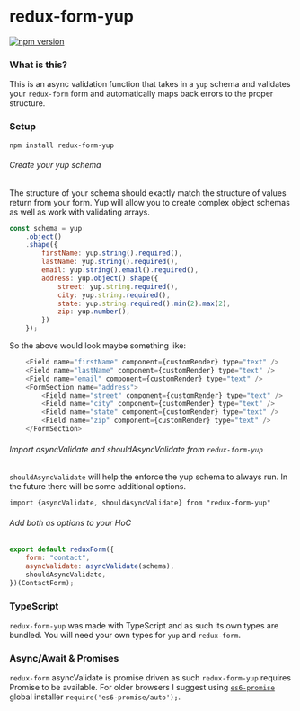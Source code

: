 # redux-form-yup

[![npm version](https://badge.fury.io/js/redux-form-yup.svg)](https://badge.fury.io/js/redux-form-yup)

### What is this?

This is an async validation function that takes in a `yup` schema and validates your `redux-form` form and automatically maps back errors to the proper structure.

### Setup

`npm install redux-form-yup`

###### Create your yup schema

The structure of your schema should exactly match the structure of values return from your form. Yup will allow you to create complex object schemas as well as work with validating arrays.

```javascript
const schema = yup
    .object()
    .shape({ 
        firstName: yup.string().required(), 
        lastName: yup.string().required(),
        email: yup.string().email().required(),
        address: yup.object().shape({
            street: yup.string.required(),
            city: yup.string.required(),
            state: yup.string.required().min(2).max(2),
            zip: yup.number(),
        })
    });
```

So the above would look maybe something like:

```javascript
    <Field name="firstName" component={customRender} type="text" />
    <Field name="lastName" component={customRender} type="text" />
    <Field name="email" component={customRender} type="text" />
    <FormSection name="address">
        <Field name="street" component={customRender} type="text" />
        <Field name="city" component={customRender} type="text" />
        <Field name="state" component={customRender} type="text" />
        <Field name="zip" component={customRender} type="text" />
    </FormSection>
```

###### Import asyncValidate and shouldAsyncValidate from `redux-form-yup`

`shouldAsyncValidate` will help the enforce the yup schema to always run. In the future there will be some additional options.

`import {asyncValidate, shouldAsyncValidate} from "redux-form-yup"`

###### Add both as options to your HoC

```javascript
export default reduxForm({
    form: "contact",
    asyncValidate: asyncValidate(schema),
    shouldAsyncValidate,
})(ContactForm);
```

### TypeScript

`redux-form-yup` was made with TypeScript and as such its own types are bundled. You will need your own types for `yup` and `redux-form`.


### Async/Await & Promises

`redux-form` asyncValidate is promise driven as such `redux-form-yup` requires Promise to be available. For older browsers I suggest using [`es6-promise`](https://github.com/stefanpenner/es6-promise) global installer `require('es6-promise/auto');`.